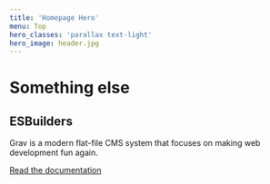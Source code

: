 ```yaml
---
title: 'Homepage Hero'
menu: Top
hero_classes: 'parallax text-light'
hero_image: header.jpg
---
```


# Something else
## ESBuilders

Grav is a modern flat-file CMS system that focuses on making web development fun again.

[Read the documentation](https://learn.getgrav.org?classes=btn,btn-primary,btn-lg&target=_blank)





